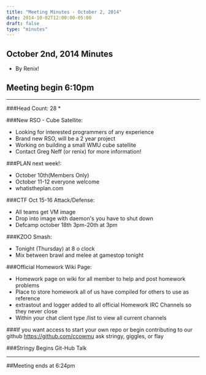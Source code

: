 ```yaml
---
title: "Meeting Minutes - October 2, 2014"
date: 2014-10-02T12:00:00-05:00
draft: false
type: "minutes"
---
```


## October 2nd, 2014 Minutes
* By Renix!

## Meeting begin 6:10pm

 - - -

###Head Count: 28
* 

###New RSO - Cube Satellite:
* Looking for interested programmers of any experience
* Brand new RSO, will be a 2 year project
* Working on building a small WMU cube satellite
* Contact Greg Neff (or renix) for more information!

###PLAN next week!:
* October 10th(Members Only)
* October 11-12 everyone welcome
* whatistheplan.com

###CTF Oct 15-16 Attack/Defense:
* All teams get VM image
* Drop into image with daemon's you have to shut down
* Defcamp october 18th 3pm-20th at 3pm

###KZOO Smash:
* Tonight (Thursday) at 8 o clock
* Mix between brawl and melee at gamestop tonight

###Official Homework Wiki Page:
* Homework page on wiki for all member to help and post homework problems
* Place to store homework all of us have compiled for others to use as reference
* extrastout and logger added to all official Homework IRC Channels so they never close
* Within your chat client type /list to view all current channels


###If you want access to start your own repo or begin contributing to our github https://github.com/ccowmu ask stringy, giggles, or flay

###Stringy Begins Git-Hub Talk
- - - 

##Meeting ends at 6:24pm
